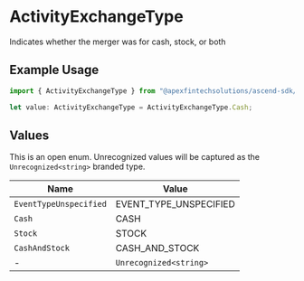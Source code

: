 # ActivityExchangeType

Indicates whether the merger was for cash, stock, or both

## Example Usage

```typescript
import { ActivityExchangeType } from "@apexfintechsolutions/ascend-sdk/models/components";

let value: ActivityExchangeType = ActivityExchangeType.Cash;
```

## Values

This is an open enum. Unrecognized values will be captured as the `Unrecognized<string>` branded type.

| Name                   | Value                  |
| ---------------------- | ---------------------- |
| `EventTypeUnspecified` | EVENT_TYPE_UNSPECIFIED |
| `Cash`                 | CASH                   |
| `Stock`                | STOCK                  |
| `CashAndStock`         | CASH_AND_STOCK         |
| -                      | `Unrecognized<string>` |